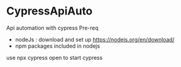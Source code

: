 # CypressApiAuto
Api automation with cypress
Pre-req
- nodeJs : download and set up https://nodejs.org/en/download/
- npm packages included in nodejs

use npx cypress open to start cypress

